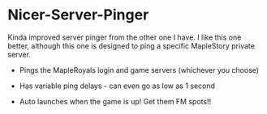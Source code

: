 # Nicer-Server-Pinger
Kinda improved server pinger from the other one I have. I like this one better, although this one is designed to ping a specific MapleStory private server.

- Pings the MapleRoyals login and game servers (whichever you choose)

- Has variable ping delays - can even go as low as 1 second

- Auto launches when the game is up! Get them FM spots!!
